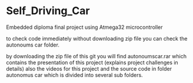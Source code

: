 # Self_Driving_Car
Embedded diploma final project using Atmega32 microcontroller 

to check code immediately without downloading zip file you can check the autonoums car folder.

by downloading the zip file of this git you will find autonoumscar.rar which contains the presentation of this project (explains project challenges in details)
also the videos for this project 
and the source code in folder autonomus car which is divided into several sub folders. 

